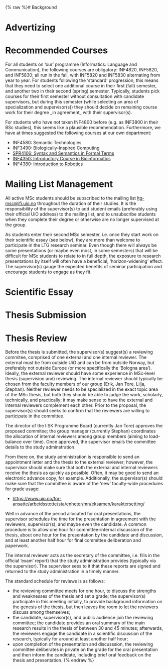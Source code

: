 {% raw %}# Background

# Advertizing

# Recommended Courses

For all students on ‘our’ programme (Informatics: Language and
Communication), the following courses are obligatory: INF4820, INF5820,
and INF5830; all run in the fall, with INF5820 and INF5830 alternating
from year to year. For students following the ‘standard’ progression,
this means that they need to select one additional course in their first
(fall) semester, and another two in their second (spring) semester.
Typically, students pick courses for their first semester without
consultation with candidate supervisors, but during this semester (while
selecting an area of specialization and supervisor(s)) they should
decide on remaining course work for their degree \_in agreement\_ with
their supervisor(s).

For students who have not taken INF4800 before (e.g. as INF3800 in their
BSc studies), this seems like a plausible recommendation. Furthermore,
we have at times suggested the following courses at our own department:

- INF4580: Semantic Technologies
- INF3490: Biologically-Inspired Computing
- [SPR4106: Syntax and Semantics in Formal
Terms](http://www.uio.no/studier/emner/hf/ilos/SPR4106/)
- [INF4350: Introductory Course in
Bioinformatics](http://www.uio.no/studier/emner/matnat/ifi/INF4350/index-eng.html)
- [INF4380: Introduction to
Robotics](http://www.uio.no/studier/emner/matnat/ifi/INF4380/index-eng.html)

# Mailing List Management

All active MSc students should be subscribed to the mailing list
[ltg-msc@ifi.uio.no](https://sympa.uio.no/ifi.uio.no/info/ltg-msc)
throughout the duration of their studies. It is the responsibility of
the supervisor(s) to add student emails (preferably using their official
UiO address) to the mailing list, and to unsubscribe students when they
complete their degree or otherwise are no longer supervised at the
group.

As students enter their second MSc semester, i.e. once they start work
on their scientific essay (see below), they are more than welcome to
participate in the LTG research seminar. Even though there will always
be some presentations (or maybe even most, in some semesters) that will
be difficult for MSc students to relate to in full depth, the exposure
to research presentations by itself will often have a beneficial,
‘horizon-widening’ effect. The supervisor(s) gauge the expected benefits
of seminar participation and encourage students to engage as they fit.

# Scientific Essay

# Thesis Submission

# Thesis Review

Before the thesis is submitted, the supervisor(s) suggest(s) a reviewing
commitee, comprised of one external and one internal reviewer. The
external must be from outside UiO and can be from outside Norway, but
preferably not outside Europe (or more specifically the ‘Bologna area’).
Ideally, the external reviewer should have some experience in MSc-level
thesis (supervision and) reviewing. The internal reviewer should
typically be chosen from the faculty members of our group (Erik, Jan
Tore, Lilja, Stephan). Neither reviewer needs to be specialized in the
exact topic area of the MSc thesis, but both they should be able to
judge the work, scholarly, technically, and practically; it may make
sense to have the external and internal reviewers complement each other.
Prior to the proposal, the supervisor(s) should seeks to confirm that
the reviewers are willing to participate in the committee.

The director of the I:SK Programme Board (currently Jan Tore) approves
the proposed commitee; the group manager (currently Stephan) coordinates
the allocation of internal reviewers among group members (aiming to
load-balance over time). Once approved, the supervisor emails the
committee details to the study adminstration.

From there on, the study administration is responsible to send an
appointment letter and the thesis to the external reviewer; however, the
supervisor should make sure that both the external and internal
reviewers receive the thesis as quickly as possible. Often, it may be
good to send an electronic advance copy, for example. Additionally, the
supervisor(s) should make sure that the committee is aware of the ‘new’
faculty-wide procedures for grade usage:

- <https://www.uio.no/for-ansatte/arbeidsstotte/sta/enheter/mn/eksamen/karaktersetting/>

Well in advance of the period allocated for oral presentations, the
supervisor schedules the time for the presentation in agreement with the
reviewers, supervisor(s), and maybe even the candidate. A common
procedure is to allow one hour for committee-internal discussion of the
thesis, about one hour for the presentation by the candidate and
discussion, and at least another half hour for final committee
deliberation and paperwork.

The internal reviewer acts as the secretary of the committee, i.e. fills
in the official ‘exam’ report) that the study administration provides
(typically via the supervisor). The supervisor sees to it that these
reports are signed and returned to the study administration in a timely
manner.

The standard schedule for reviews is as follows:

- the reviewing committee meets for one hour, to discuss the strengths
and weaknesses of the thesis and set a grade; the supervisor(s)
participate in this meeting initially, to provide background
information on the genesis of the thesis, but then leaves the room
to let the reviewers discuss among themselves;
- the candidate, supervisor(s), and public audience join the reviewing
committee; the candidate provides an oral summary of the main
research results in the thesis of between 30 and 45 minutes;
afterwards, the reviewers engage the candidate in a scientific
discussion of the research, typically for around at least another
half hour;
- upon completion of the presentation and discusssion, the reviewing
committee deliberates in private on the grade for the oral
presentation and then inform the candidate, including brief oral
feedback on the thesis and presentation.
<update date omitted for speed>{% endraw %}